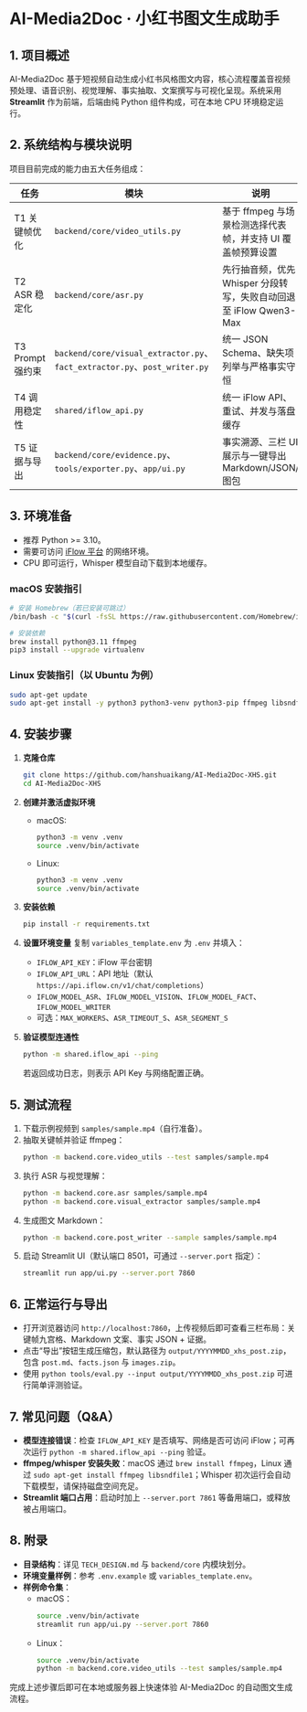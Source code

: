 # AI-Media2Doc · 小红书图文生成助手

## 1. 项目概述
AI-Media2Doc 基于短视频自动生成小红书风格图文内容，核心流程覆盖音视频预处理、语音识别、视觉理解、事实抽取、文案撰写与可视化呈现。系统采用 **Streamlit** 作为前端，后端由纯 Python 组件构成，可在本地 CPU 环境稳定运行。

## 2. 系统结构与模块说明
项目目前完成的能力由五大任务组成：

| 任务 | 模块 | 说明 |
| --- | --- | --- |
| T1 关键帧优化 | `backend/core/video_utils.py` | 基于 ffmpeg 与场景检测选择代表帧，并支持 UI 覆盖帧预算设置 |
| T2 ASR 稳定化 | `backend/core/asr.py` | 先行抽音频，优先 Whisper 分段转写，失败自动回退至 iFlow Qwen3-Max |
| T3 Prompt 强约束 | `backend/core/visual_extractor.py`、`fact_extractor.py`、`post_writer.py` | 统一 JSON Schema、缺失项列举与严格事实守恒 |
| T4 调用稳定性 | `shared/iflow_api.py` | 统一 iFlow API、重试、并发与落盘缓存 |
| T5 证据与导出 | `backend/core/evidence.py`、`tools/exporter.py`、`app/ui.py` | 事实溯源、三栏 UI 展示与一键导出 Markdown/JSON/图包 |

## 3. 环境准备
- 推荐 Python >= 3.10。
- 需要可访问 [iFlow 平台](https://iflowapi.com/) 的网络环境。
- CPU 即可运行，Whisper 模型自动下载到本地缓存。

### macOS 安装指引
```bash
# 安装 Homebrew（若已安装可跳过）
/bin/bash -c "$(curl -fsSL https://raw.githubusercontent.com/Homebrew/install/HEAD/install.sh)"

# 安装依赖
brew install python@3.11 ffmpeg
pip3 install --upgrade virtualenv
```

### Linux 安装指引（以 Ubuntu 为例）
```bash
sudo apt-get update
sudo apt-get install -y python3 python3-venv python3-pip ffmpeg libsndfile1
```

## 4. 安装步骤
1. **克隆仓库**
   ```bash
   git clone https://github.com/hanshuaikang/AI-Media2Doc-XHS.git
   cd AI-Media2Doc-XHS
   ```
2. **创建并激活虚拟环境**
   - macOS:
     ```bash
     python3 -m venv .venv
     source .venv/bin/activate
     ```
   - Linux:
     ```bash
     python3 -m venv .venv
     source .venv/bin/activate
     ```
3. **安装依赖**
   ```bash
   pip install -r requirements.txt
   ```
4. **设置环境变量**
   复制 `variables_template.env` 为 `.env` 并填入：
   - `IFLOW_API_KEY`：iFlow 平台密钥
   - `IFLOW_API_URL`：API 地址（默认 `https://api.iflow.cn/v1/chat/completions`）
   - `IFLOW_MODEL_ASR`、`IFLOW_MODEL_VISION`、`IFLOW_MODEL_FACT`、`IFLOW_MODEL_WRITER`
   - 可选：`MAX_WORKERS`、`ASR_TIMEOUT_S`、`ASR_SEGMENT_S`

5. **验证模型连通性**
   ```bash
   python -m shared.iflow_api --ping
   ```
   若返回成功日志，则表示 API Key 与网络配置正确。

## 5. 测试流程
1. 下载示例视频到 `samples/sample.mp4`（自行准备）。
2. 抽取关键帧并验证 ffmpeg：
   ```bash
   python -m backend.core.video_utils --test samples/sample.mp4
   ```
3. 执行 ASR 与视觉理解：
   ```bash
   python -m backend.core.asr samples/sample.mp4
   python -m backend.core.visual_extractor samples/sample.mp4
   ```
4. 生成图文 Markdown：
   ```bash
   python -m backend.core.post_writer --sample samples/sample.mp4
   ```
5. 启动 Streamlit UI（默认端口 8501，可通过 `--server.port` 指定）：
   ```bash
   streamlit run app/ui.py --server.port 7860
   ```

## 6. 正常运行与导出
- 打开浏览器访问 `http://localhost:7860`，上传视频后即可查看三栏布局：关键帧九宫格、Markdown 文案、事实 JSON + 证据。
- 点击“导出”按钮生成压缩包，默认路径为 `output/YYYYMMDD_xhs_post.zip`，包含 `post.md`、`facts.json` 与 `images.zip`。
- 使用 `python tools/eval.py --input output/YYYYMMDD_xhs_post.zip` 可进行简单评测验证。

## 7. 常见问题（Q&A）
- **模型连接错误**：检查 `IFLOW_API_KEY` 是否填写、网络是否可访问 iFlow；可再次运行 `python -m shared.iflow_api --ping` 验证。
- **ffmpeg/whisper 安装失败**：macOS 通过 `brew install ffmpeg`，Linux 通过 `sudo apt-get install ffmpeg libsndfile1`；Whisper 初次运行会自动下载模型，请保持磁盘空间充足。
- **Streamlit 端口占用**：启动时加上 `--server.port 7861` 等备用端口，或释放被占用端口。

## 8. 附录
- **目录结构**：详见 `TECH_DESIGN.md` 与 `backend/core` 内模块划分。
- **环境变量样例**：参考 `.env.example` 或 `variables_template.env`。
- **样例命令集**：
  - macOS：
    ```bash
    source .venv/bin/activate
    streamlit run app/ui.py --server.port 7860
    ```
  - Linux：
    ```bash
    source .venv/bin/activate
    python -m backend.core.video_utils --test samples/sample.mp4
    ```

完成上述步骤后即可在本地或服务器上快速体验 AI-Media2Doc 的自动图文生成流程。

